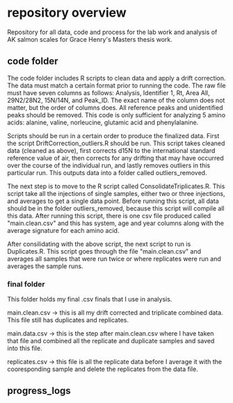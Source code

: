 # repository overview
Repository for all data, code and process for the lab work and analysis of AK salmon scales for Grace Henry's Masters thesis work. 

## code folder
The code folder includes R scripts to clean data and apply a drift correction. The data must match a certain format prior to running the code. The raw file must have seven columns as follows: Analysis, Identifier 1, Rt, Area All, 29N2/28N2, 15N/14N, and Peak_ID. The exact name of the column does not matter, but the order of columns does. All reference peaks and unidentified peaks should be removed. This code is only sufficient for analyzing 5 amino acids: alanine, valine, norleucine, glutamic acid and phenylalanine. 

Scripts should be run in a certain order to produce the finalized data. First the script DriftCorrection_outliers.R should be run. This script takes cleaned data (cleaned as above), first corrects d15N to the international standard reference value of air, then corrects for any drifting that may have occurred over the course of the individual run, and lastly removes outliers in this particular run. This outputs data into a folder called outliers_removed. 

The next step is to move to the R script called ConsolidateTriplicates.R. This script take all the injections of single samples, either two or three injections, and averages to get a single data point. Before running this script, all data should be in the folder outliers_removed, because this script will compile all this data. After running this script, there is one csv file produced called "main.clean.csv" and this has system, age and year columns along with the average signature for each amino acid. 

After consilidating with the above script, the next script to run is Duplicates.R. This script goes through the file "main.clean.csv" and averages all samples that were run twice or where replicates were run and averages the sample runs. 



### final folder
This folder holds my final .csv finals that I use in analysis. 

main.clean.csv -> this is all my drift corrected and triplicate combined data. This file still has duplicates and replicates. 

main.data.csv -> this is the step after main.clean.csv where I have taken that file and combined all the replicate and duplicate samples and saved into this file. 

replicates.csv -> this file is all the replicate data before I average it with the cooresponding sample and delete the replicates from the data file. 

## progress_logs
